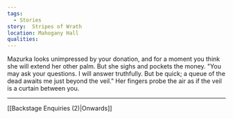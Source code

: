 ```yaml
---
tags:
  - Stories
story:  Stripes of Wrath
location: Mahogany Hall
qualities:
---
```

Mazurka looks unimpressed by your donation, and for a moment you think she will extend her other palm. But she sighs and pockets the money. "You may ask your questions. I will answer truthfully. But be quick; a queue of the dead awaits me just beyond the veil." Her fingers probe the air as if the veil is a curtain between you.

---

[[Backstage Enquiries (2)|Onwards]]